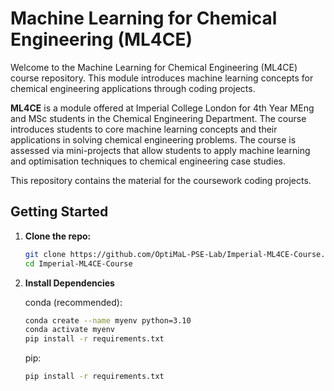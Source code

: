 # Machine Learning for Chemical Engineering (ML4CE)

Welcome to the Machine Learning for Chemical Engineering (ML4CE) course repository. This module introduces machine learning concepts for chemical engineering applications through coding projects.

 **ML4CE** is a module offered at Imperial College London for 4th Year MEng and MSc students in the Chemical Engineering Department. The course introduces students to core machine learning concepts and their applications in solving chemical engineering problems. The course is assessed via mini-projects that allow students to apply machine learning and optimisation techniques to chemical engineering case studies.

This repository contains the material for the coursework coding projects.

## Getting Started
1. **Clone the repo:**
   ```bash
   git clone https://github.com/OptiMaL-PSE-Lab/Imperial-ML4CE-Course.git
   cd Imperial-ML4CE-Course
   ```
2. **Install Dependencies**
    
    conda (recommended):
    ```bash
    conda create --name myenv python=3.10 
    conda activate myenv
    pip install -r requirements.txt
    ```

    pip:
    ```bash
    pip install -r requirements.txt
    ```

